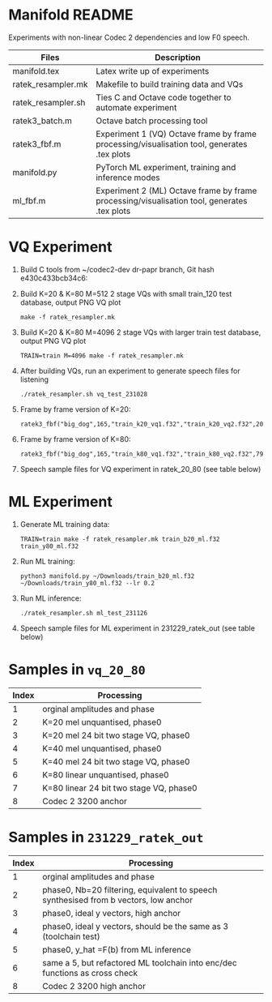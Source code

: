 # Manifold README

Experiments with non-linear Codec 2 dependencies and low F0 speech.

| Files | Description |
| ---- | ---- |
| manifold.tex | Latex write up of experiments |
| ratek_resampler.mk | Makefile to build training data and VQs |
| ratek_resampler.sh | Ties C and Octave code together to automate experiment |
| ratek3_batch.m | Octave batch processing tool |
| ratek3_fbf.m | Experiment 1 (VQ) Octave frame by frame processing/visualisation tool, generates .tex plots |
| manifold.py  | PyTorch ML experiment, training and inference modes |
| ml_fbf.m | Experiment 2 (ML) Octave frame by frame processing/visualisation tool, generates .tex plots |

# VQ Experiment

1. Build C tools from ~/codec2-dev dr-papr branch, Git hash e430c433bcb34c6:

1. Build K=20 & K=80 M=512 2 stage VQs with small train_120 test database, output PNG VQ plot
   ```
   make -f ratek_resampler.mk
   ```
1. Build K=20 & K=80 M=4096 2 stage VQs with larger train test database, output PNG VQ plot
   ```
   TRAIN=train M=4096 make -f ratek_resampler.mk
   ```
1. After building VQs, run an experiment to generate speech files for listening
   ```
   ./ratek_resampler.sh vq_test_231028
   ```
1. Frame by frame version of K=20:
   ```
   ratek3_fbf("big_dog",165,"train_k20_vq1.f32","train_k20_vq2.f32",20,20)
   ```
1. Frame by frame version of K=80:
   ```
   ratek3_fbf("big_dog",165,"train_k80_vq1.f32","train_k80_vq2.f32",79,100)
   ```
1. Speech sample files for VQ experiment in  ratek_20_80 (see table below)

# ML Experiment

1. Generate ML training data:
   ```
   TRAIN=train make -f ratek_resampler.mk train_b20_ml.f32 train_y80_ml.f32
   ```
1. Run ML training:
   ```
   python3 manifold.py ~/Downloads/train_b20_ml.f32 ~/Downloads/train_y80_ml.f32 --lr 0.2
   ```
1. Run ML inference:
   ```
   ./ratek_resampler.sh ml_test_231126
   ```
1. Speech sample files for ML experiment in 231229_ratek_out (see table below)

# Samples in `vq_20_80`

   | Index | Processing |
   | ---- | ---- |
   | 1 | orginal amplitudes and phase
   | 2 | K=20 mel unquantised, phase0 |
   | 3 | K=20 mel 24 bit two stage VQ, phase0 |
   | 4 | K=40 mel unquantised, phase0 |
   | 5 | K=40 mel 24 bit two stage VQ, phase0 |
   | 6 | K=80 linear unquantised, phase0 |
   | 7 | K=80 linear 24 bit two stage VQ, phase0 |
   | 8 | Codec 2 3200 anchor |

 # Samples in `231229_ratek_out`

   | Index | Processing |
   | ---- | ---- |
   | 1 | orginal amplitudes and phase
   | 2 | phase0, Nb=20 filtering, equivalent to speech synthesised from b vectors, low anchor |
   | 3 | phase0, ideal y vectors, high anchor |
   | 4 | phase0, ideal y vectors, should be the same as 3 (toolchain test) |
   | 5 | phase0, y_hat =F(b) from ML inference  |
   | 6 | same a 5, but refactored ML toolchain into enc/dec functions as cross check |
   | 8 | Codec 2 3200 high anchor |



   
  
